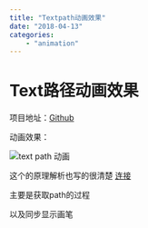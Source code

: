 ```yaml
---
title: "Textpath动画效果"
date: "2018-04-13"
categories: 
    - "animation"
---
```

# Text路径动画效果

项目地址：[Github](https://github.com/totond/TextPathView)

动画效果：

![text path 动画](https://camo.githubusercontent.com/5f388182db2cf6e039befbfdc41a7e195e93f5a4/68747470733a2f2f692e696d6775722e636f6d2f6c356f385847352e676966)



这个的原理解析也写的很清楚 [连接](https://juejin.im/post/5a9677b16fb9a063375765ad)



主要是获取path的过程

以及同步显示画笔